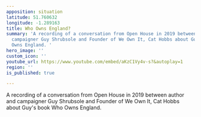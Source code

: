 ```yaml
---
apposition: situation
latitude: 51.760632
longitude: -1.289163
title: Who Owns England?
summary: 'A recording of a conversation from Open House in 2019 between author and
  campaigner Guy Shrubsole and Founder of We Own It, Cat Hobbs about Guy''s book Who
  Owns England. '
hero_image: ''
custom_icon: ''
youtube_url: https://www.youtube.com/embed/aKzC1Vy4v-s?&autoplay=1
region: ''
is_published: true

---
```

A recording of a conversation from Open House in 2019 between author and campaigner Guy Shrubsole and Founder of We Own It, Cat Hobbs about Guy's book Who Owns England.